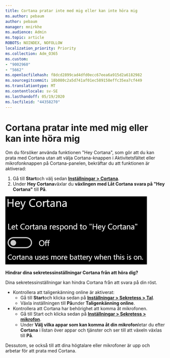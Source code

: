 ```yaml
---
title: Cortana pratar inte med mig eller kan inte höra mig
ms.author: pebaum
author: pebaum
manager: mnirkhe
ms.audience: Admin
ms.topic: article
ROBOTS: NOINDEX, NOFOLLOW
localization_priority: Priority
ms.collection: Adm_O365
ms.custom:
- "9002960"
- "5662"
ms.openlocfilehash: f8dcd2899cad4dfd0ecc67eea6a915d2a6182982
ms.sourcegitcommit: 18b080c2a5d741af01ec589158effc35ea7cf449
ms.translationtype: MT
ms.contentlocale: sv-SE
ms.lasthandoff: 05/19/2020
ms.locfileid: "44358270"
---
```

# <a name="cortana-doesnt-talk-to-me-or-cant-hear-me"></a>Cortana pratar inte med mig eller kan inte höra mig

Om du försöker använda funktionen "Hey Cortana", som gör att du kan prata med Cortana utan att välja Cortana-knappen i Aktivitetsfältet eller mikrofonknappen på Cortana-panelen, bekräftar du att funktionen är aktiverad:

1. Gå till **Start**och välj sedan **[Inställningar > Cortana](ms-settings:cortana?activationSource=GetHelp)**.
2. Under **Hey Cortana**växlar du **växlingen med Låt Cortana svara på "Hey Cortana"** till **På**.

![Hej Cortana](media/hey-cortana.png)

**Hindrar dina sekretessinställningar Cortana från att höra dig?**

Dina sekretessinställningar kan hindra Cortana från att svara på din röst.
- Kontrollera att taligenkänning online är aktiverat:
    - Gå till **Start**och klicka sedan på **[Inställningar > Sekretess > Tal](ms-settings:privacy-speech?activationSource=GetHelp)**.
    - Växla inställningen till **På**under **Taligenkänning online**.
- Kontrollera att Cortana har behörighet att komma åt mikrofonen. 
    - Gå till Start och klicka sedan på **[Inställningar > Sekretess > mikrofon](ms-settings:privacy-microphone?activationSource=GetHelp)**.
    - Under **Välj vilka appar som kan komma åt din mikrofon**letar du efter **Cortana** i listan över appar och tjänster och ser till att växeln växlas till **På**.

Dessutom, se också till att dina högtalare eller mikrofoner är upp och arbetar för att prata med Cortana.
